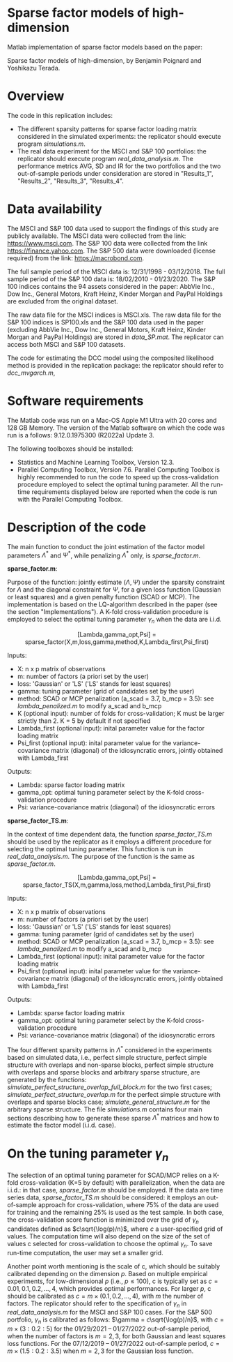 # Sparse factor models of high-dimension

Matlab implementation of sparse factor models based on the paper:

Sparse factor models of high-dimension, by Benjamin Poignard and Yoshikazu Terada.

# Overview

The code in this replication includes:

- The different sparsity patterns for sparse factor loading matrix considered in the simulated experiments: the replicator should execute program *simulations.m*.
- The real data experiment for the MSCI and S&P 100 portfolios: the replicator should execute program *real_data_analysis.m*. The performance metrics AVG, SD and IR for the two portfolios and the two out-of-sample periods under consideration are stored in "Results_1", "Results_2", "Results_3", "Results_4".

# Data availability

The MSCI and S&P 100 data used to support the findings of this study are publicly available. The MSCI data were collected from the link: https://www.msci.com. The S&P 100 data were collected from the link https://finance.yahoo.com. The S&P 500 data were downloaded (license required) from the link: https://macrobond.com.

The full sample period of the MSCI data is: 12/31/1998 - 03/12/2018. The full sample period of the S&P 100 data is: 18/02/2010 - 01/23/2020. The S&P 100 indices contains the 94 assets considered in the paper: AbbVie Inc., Dow Inc., General Motors, Kraft Heinz, Kinder Morgan and PayPal Holdings are excluded from the original dataset. 

The raw data file for the MSCI indices is MSCI.xls. The raw data file for the S&P 100 indices is SP100.xls and the S&P 100 data used in the paper (excluding AbbVie Inc., Dow Inc., General Motors, Kraft Heinz, Kinder Morgan and PayPal Holdings) are stored in *data_SP.mat*. The replicator can access both MSCI and S&P 100 datasets.

The code for estimating the DCC model using the composited likelihood method is provided in the replication package: the replicator should refer to *dcc_mvgarch.m*,

# Software requirements

The Matlab code was run on a Mac-OS Apple M1 Ultra with 20 cores and 128 GB Memory. The version of the Matlab software on which the code was run is a follows: 9.12.0.1975300 (R2022a) Update 3.

The following toolboxes should be installed:

- Statistics and Machine Learning Toolbox, Version 12.3.
- Parallel Computing Toolbox, Version 7.6. Parallel Computing Toolbox is highly recommended to run the code to speed up the cross-validation procedure employed to select the optimal tuning parameter. All the run-time requirements displayed below are reported when the code is run with the Parallel Computing Toolbox.

# Description of the code

The main function to conduct the joint estimation of the factor model parameters $\Lambda^\ast$ and $\Psi^\ast$, while penalizing $\Lambda^\ast$ only, is *sparse_factor.m*.

**sparse_factor.m**:

Purpose of the function: jointly estimate $(\Lambda,\Psi)$ under the sparsity constraint for $\Lambda$ and the diagonal constraint for $\Psi$, for a given loss function (Gaussian or least squares) and a given penalty function (SCAD or MCP). The implementation is based on the LQ-algorithm described in the paper (see the section "Implementations"). A K-fold cross-validation procedure is employed to select the optimal tuning parameter $\gamma_n$ when the data are i.i.d. 

<p align="center">
[Lambda,gamma_opt,Psi] = sparse_factor(X,m,loss,gamma,method,K,Lambda_first,Psi_first)
</p>

Inputs:
- X: n x p matrix of observations
- m: number of factors (a priori set by the user)
- loss: 'Gaussian' or 'LS' ('LS' stands for least squares)
- gamma: tuning parameter (grid of candidates set by the user)
- method: SCAD or MCP penalization (a_scad = 3.7, b_mcp = 3.5): see *lambda_penalized.m* to modify a_scad and b_mcp
- K (optional input): number of folds for cross-validation; K must be larger strictly than 2. K = 5 by default if not specified
- Lambda_first (optional input): inital parameter value for the factor loading matrix
- Psi_first (optional input): inital parameter value for the variance-covariance matrix (diagonal) of the idiosyncratic errors, jointly obtained with Lambda_first

Outputs:
- Lambda: sparse factor loading matrix
- gamma_opt: optimal tuning parameter select by the K-fold cross-validation procedure
- Psi: variance-covariance matrix (diagonal) of the idiosyncratic errors

**sparse_factor_TS.m**:

In the context of time dependent data, the function *sparse_factor_TS.m* should be used by the replicator as it employs a different procedure for selecting the optimal tuning parameter. This function is run in *real_data_analysis.m*. The purpose of the function is the same as *sparse_factor.m*.

<p align="center">
[Lambda,gamma_opt,Psi] = sparse_factor_TS(X,m,gamma,loss,method,Lambda_first,Psi_first)
</p>

Inputs:
- X: n x p matrix of observations
- m: number of factors (a priori set by the user)
- loss: 'Gaussian' or 'LS' ('LS' stands for least squares)
- gamma: tuning parameter (grid of candidates set by the user)
- method: SCAD or MCP penalization (a_scad = 3.7, b_mcp = 3.5): see *lambda_penalized.m* to modify a_scad and b_mcp
- Lambda_first (optional input): inital parameter value for the factor loading matrix
- Psi_first (optional input): inital parameter value for the variance-covariance matrix (diagonal) of the idiosyncratic errors, jointly obtained with Lambda_first

Outputs:
- Lambda: sparse factor loading matrix
- gamma_opt: optimal tuning parameter select by the K-fold cross-validation procedure
- Psi: variance-covariance matrix (diagonal) of the idiosyncratic errors

The four different sparsity patterns in $\Lambda^\ast$ considered in the experiments based on simulated data, i.e., perfect simple structure, perfect simple structure with overlaps and non-sparse blocks, perfect simple structure with overlaps and sparse blocks and arbitrary sparse structure, are generated by the functions: *simulate_perfect_structure_overlap_full_block.m* for the two first cases; *simulate_perfect_structure_overlap.m* for the perfect simple structure with overlaps and sparse blocks case; *simulate_general_structure.m* for the arbitrary sparse structure. The file *simulations.m* contains four main sections describing how to generate these sparse $\Lambda^\ast$ matrices and how to estimate the factor model (i.i.d. case).

# On the tuning parameter $\gamma_n$

The selection of an optimal tuning parameter for SCAD/MCP relies on a K-fold cross-validation (K=5 by default) with parallelization, when the data are i.i.d.: in that case, *sparse_factor.m* should be employed. If the data are time series data, *sparse_factor_TS.m* should be considered: it employs an out-of-sample approach for cross-validation, where 75% of the data are used for training and the remaining 25% is used as the test sample. In both case, the cross-validation score function is minimized over the grid of $\gamma_n$ candidates defined as $c\sqrt{\log(p)/n}$, where $c$ a user-specified grid of values. The computation time will also depend on the size of the set of values c selected for cross-validation to choose the optimal $\gamma_n$. To save run-time computation, the user may set a smaller grid. 

Another point worth mentioning is the scale of c, which should be suitably calibrated depending on the dimension $p$. Based on multiple empirical experiments, for low-dimensional $p$ (i.e., $p \leq 100$), c is typically set as $c = 0.01,0.1,0.2,\ldots,4$, which provides optimal performances. For larger $p$, c should be calibrated as $c = m \times (0.1,0.2,\ldots,4)$, with $m$ the number of factors. The replicator should refer to the specification of $\gamma_n$ in *real_data_analysis.m* for the MSCI and S&P 100 cases. 
For the S&P 500 portfolio, $\gamma_n$ is calibrated as follows: $\gamma = c\sqrt{\log(p)/n}$, with $c=m \times (3:0.2:5)$ for the 01/29/2021 – 01/27/2022 out-of-sample period, when the number of factors is $m=2, 3$, for both Gaussian and least squares loss functions. For the 07/12/2019 – 01/27/2022 out-of-sample period, $c=m \times (1.5:0.2:3.5)$ when $m=2,3$ for the Gaussian loss function. 
